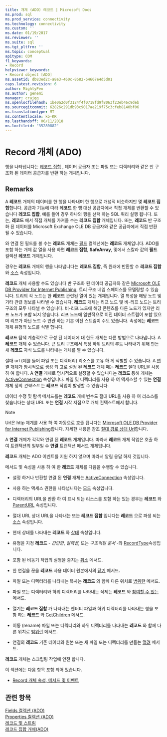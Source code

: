 ```yaml
---
title: 개체 (ADO) 레코드 | Microsoft Docs
ms.prod: sql
ms.prod_service: connectivity
ms.technology: connectivity
ms.custom: ''
ms.date: 01/19/2017
ms.reviewer: ''
ms.suite: sql
ms.tgt_pltfrm: ''
ms.topic: conceptual
apitype: COM
f1_keywords:
- Record
helpviewer_keywords:
- Record object [ADO]
ms.assetid: db83ed2c-a8e3-460c-8682-64667e4d5d01
caps.latest.revision: 6
author: MightyPen
ms.author: genemi
manager: craigg
ms.openlocfilehash: 1be0a2d0f3124f4f0718fd9f8063f23eb46c9deb
ms.sourcegitcommit: 62826c291db93c9017ae219f75c3cfeb8140bf06
ms.translationtype: MT
ms.contentlocale: ko-KR
ms.lasthandoff: 06/11/2018
ms.locfileid: "35280882"
---
```

# <a name="record-object-ado"></a>Record 개체 (ADO)
행을 나타냅니다는 [레코드 집합](../../../ado/reference/ado-api/recordset-object-ado.md) , 데이터 공급자 또는 파일 또는 디렉터리와 같은 반 구조화 된 데이터 공급자를 반환 하는 개체입니다.  
  
## <a name="remarks"></a>Remarks  
 A **레코드** 개체의 데이터를 한 행을 나타내며 한 행으로 개념적 비슷하지만 몇 **레코드 집합**합니다. 공급자 기능에 따라 **레코드** 한 행 대신 공급자에서 직접 개체를 반환할 수 있습니다 **레코드 집합**, 예를 들어 경우 하나의 행을 선택 하는 SQL 쿼리 실행 됩니다. 또는, **레코드** 에서 직접 개체를 가져올 수는 **레코드 집합** 개체입니다. 또는, **레코드** 반 구조화 된 데이터를 Microsoft Exchange OLE DB 공급자와 같은 공급자에서 직접 반환 될 수 있습니다.  
  
 와 연결 된 필드를 볼 수는 **레코드** 개체는 [필드](../../../ado/reference/ado-api/fields-collection-ado.md) 컬렉션에는 **레코드** 개체입니다. ADO를 포함 하는 개체 값 열을 사용 하면 **레코드 집합**, **SafeArray**, 및에서 스칼라 값의 **필드** 컬렉션 **레코드** 개체입니다.  
  
 경우는 **레코드** 개체의 행을 나타냅니다는 **레코드 집합**, 즉 원래에 반환할 수 **레코드 집합** 와 [소스](../../../ado/reference/ado-api/source-property-ado-record.md) 속성입니다.  
  
 **레코드** 개체 사용할 수도 있습니다 반 구조화 된 데이터 공급자와 같은 [Microsoft OLE DB Provider for Internet Publishing](../../../ado/guide/appendixes/microsoft-ole-db-provider-for-internet-publishing.md), 트리 구조 네임 스페이스를 모델링할 수 있습니다. 트리의 각 노드는 한 **레코드** 관련된 열이 있는 개체입니다. 열 특성을 해당 노드 및 기타 관련 정보를 나타낼 수 있습니다. **레코드** 개체는 리프 노드 및 비-리프 노드는 트리 구조의 모두 나타낼 수 있습니다. 비-리프 노드에 해당 콘텐츠를 다른 노드가 있지만 리프 노드가 포함 되지 않습니다. 리프 노드에 일반적으로 이진 데이터 스트림이 포함 있으며 리프가 아닌 노드 수 연관 하는 기본 이진 스트림이 수도 있습니다. 속성에는 **레코드** 개체 유형의 노드를 식별 합니다.  
  
 **레코드** 탐색 계층적으로 구성 된 데이터에 대 한도 개체는 다른 방법으로 나타냅니다. A **레코드** 개체 수 있습니다. 큰 트리 구조에서 특정 하위 트리의 루트 나타내기 위해 만든 새 **레코드** 자식 노드를 나타내는 개체를 열 수 있습니다.  
  
 절대 url (예를 들어 파일 또는 디렉터리) 리소스를 고유 하 게 식별할 수 있습니다. A [연결](../../../ado/reference/ado-api/connection-object-ado.md) 개체가 암시적으로 생성 되 고로 설정 된 **레코드** 개체 때는 **레코드** 절대 URL을 사용 하 여 합니다. A **연결** 개체로 명시적으로 설정할 수 있습니다는 **레코드** 통해 개체는 [ActiveConnection](../../../ado/reference/ado-api/activeconnection-property-ado.md) 속성입니다. 파일 및 디렉터리를 사용 하 여 액세스할 수 있는 **연결** 개체 정의 *컨텍스트* 는 **레코드** 작업이 발생할 수 있습니다.  
  
 데이터 수정 및 탐색 메서드를는 **레코드** 개체 변수도 절대 URL을 사용 하 여 리소스를 찾습니다는 상대 URL 또는 **연결** 시작 지점으로 개체 컨텍스트에서 합니다.  
  
> [!NOTE]
>  Url은 http 체계를 사용 하 여 자동으로 호출 됩니다는 [Microsoft OLE DB Provider for Internet Publishing](../../../ado/guide/appendixes/microsoft-ole-db-provider-for-internet-publishing.md)합니다. 자세한 내용은 참조 [절대 경로 상대 Url](../../../ado/guide/data/absolute-and-relative-urls.md)합니다.  
  
 A **연결** 개체가 각각와 연결 된 **레코드** 개체입니다. 따라서 **레코드** 개체 작업은 호출 하 여 트랜잭션의 일부일 수 **연결** 트랜잭션 메서드 개체입니다.  
  
 **레코드** 개체는 ADO 이벤트를 지원 하지 않으며 따라서 알림 응답 하지 것입니다.  
  
 메서드 및 속성을 사용 하 여 한 **레코드** 개체를 다음을 수행할 수 있습니다.  
  
-   설정 하거나 반환할 연결 된 **연결** 개체는 [ActiveConnection](../../../ado/reference/ado-api/activeconnection-property-ado.md) 속성입니다.  
  
-   사용 하는 액세스 권한을 나타냅니다는 [모드](../../../ado/reference/ado-api/mode-property-ado.md) 속성입니다.  
  
-   디렉터리의 URL을 반환 하 여 표시 되는 리소스를 포함 하는 있는 경우는 **레코드** 와 [ParentURL](../../../ado/reference/ado-api/parenturl-property-ado.md) 속성입니다.  
  
-   절대 URL 상대 URL을 나타내는 또는 **레코드 집합** 입니다는 **레코드** 으로 파생 되는 [소스](../../../ado/reference/ado-api/source-property-ado-record.md) 속성입니다.  
  
-   현재 상태를 나타내는 **레코드** 와 [상태](../../../ado/reference/ado-api/state-property-ado.md) 속성입니다.  
  
-   유형을 지정 **레코드** - *간단한*, *컬렉션*, 또는 *구조적된 문서* -와 [RecordType](../../../ado/reference/ado-api/recordtype-property-ado.md)속성입니다.  
  
-   포함 된 비동기 작업의 실행을 중지는 [취소](../../../ado/reference/ado-api/cancel-method-ado.md) 메서드.  
  
-   한 연결을 끊을 **레코드** 사용 데이터 원본에서의 [닫기](../../../ado/reference/ado-api/close-method-ado.md) 메서드.  
  
-   파일 또는 디렉터리를 나타내는 복사는 **레코드** 와 함께 다른 위치로 [범위란](../../../ado/reference/ado-api/copyrecord-method-ado.md) 메서드.  
  
-   파일 또는 디렉터리와 하위 디렉터리를 나타내는 삭제는 **레코드** 와 [참여할 수 있는](../../../ado/reference/ado-api/deleterecord-method-ado.md) 메서드.  
  
-   열기는 **레코드 집합** 가 나타내는 엔터티 파일과 하위 디렉터리를 나타내는 행을 포함 하는 **레코드** 와 [GetChildren](../../../ado/reference/ado-api/getchildren-method-ado.md) 메서드.  
  
-   이동 (rename) 파일 또는 디렉터리와 하위 디렉터리를 나타내는 **레코드** 와 함께 다른 위치로 [범위란](../../../ado/reference/ado-api/moverecord-method-ado.md) 메서드.  
  
-   연결의 **레코드** 기존 데이터와 원본 또는 새 파일 또는 디렉터리를 만들는 [열려](../../../ado/reference/ado-api/open-method-ado-record.md) 메서드.  
  
 **레코드** 개체는 스크립팅 작업에 안전 합니다.  
  
 이 섹션에는 다음 항목 포함 되어 있습니다.  
  
-   [Record 개체 속성, 메서드 및 이벤트](../../../ado/reference/ado-api/record-object-properties-methods-and-events.md)  
  
## <a name="see-also"></a>관련 항목  
 [Fields 컬렉션 (ADO)](../../../ado/reference/ado-api/fields-collection-ado.md)   
 [Properties 컬렉션 (ADO)](../../../ado/reference/ado-api/properties-collection-ado.md)   
 [레코드 및 스트림](../../../ado/guide/data/records-and-streams.md)   
 [레코드 집합 개체(ADO)](../../../ado/reference/ado-api/recordset-object-ado.md)

